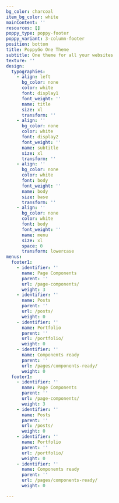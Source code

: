 ```yaml
---
bg_color: charcoal
item_bg_color: white
mainContent: ''
resources: []
poppy_type: poppy-footer
poppy_variant: 3-column-footer
position: bottom
title: PoppyGo One Theme
subtitle: One theme for all your websites
texture: ''
design:
  typographies:
    - align: left
      bg_color: none
      color: white
      font: display1
      font_weight: ''
      name: title
      size: xl
      transform: ''
    - align: ''
      bg_color: none
      color: white
      font: display2
      font_weight: ''
      name: subtitle
      size: xl
      transform: ''
    - align: ''
      bg_color: none
      color: white
      font: body
      font_weight: ''
      name: body
      size: base
      transform: ''
    - align: ''
      bg_color: none
      color: white
      font: body
      font_weight: ''
      name: menu
      size: xl
      space: 0
      transform: lowercase
menus:
  footer1:
    - identifier: ''
      name: Page Components
      parent: ''
      url: /page-components/
      weight: 3
    - identifier: ''
      name: Posts
      parent: ''
      url: /posts/
      weight: 0
    - identifier: ''
      name: Portfolio
      parent: ''
      url: /portfolio/
      weight: 0
    - identifier: ''
      name: Components ready
      parent: ''
      url: /pages/components-ready/
      weight: 0
  footer1:
    - identifier: ''
      name: Page Components
      parent: ''
      url: /page-components/
      weight: 3
    - identifier: ''
      name: Posts
      parent: ''
      url: /posts/
      weight: 0
    - identifier: ''
      name: Portfolio
      parent: ''
      url: /portfolio/
      weight: 0
    - identifier: ''
      name: Components ready
      parent: ''
      url: /pages/components-ready/
      weight: 0

---
```

